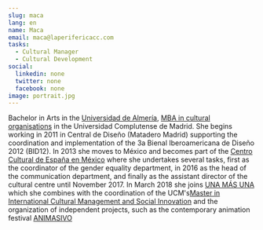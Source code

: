 ```yaml
---
slug: maca
lang: en
name: Maca
email: maca@laperifericacc.com
tasks:
  - Cultural Manager
  - Cultural Development
social:
  linkedin: none
  twitter: none
  facebook: none
image: portrait.jpg
---
```


Bachelor in Arts in the [Universidad de Almería](https://www.ual.es/), [MBA in cultural organisations](http://www.mbagestioncultural.es/) in the Universidad Complutense de Madrid. She begins working in 2011 in Central de Diseño
(Matadero Madrid) supporting the coordination and implementation of the 3a Bienal
Iberoamericana de Diseño 2012 (BID12). In 2013 she moves to México and becomes
part of the [Centro Cultural de España en México](http://ccemx.org/) where she undertakes several
tasks, first as the coordinator of the gender equality department, in 2016 as the
head of the communication department, and finally as the assistant director of the
cultural centre until November 2017. In March 2018 she joins [UNA MÁS UNA](https://unamasuna.com/) which she combines with the coordination of the UCM's[Master in International Cultural Management and Social Innovation](mastergestionsectorculturalycreativo.com/) and the organization of independent projects, such as the contemporary animation festival [ANIMASIVO](https://www.animasivo.net/)
